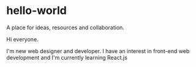 # hello-world
A place for ideas, resources and collaboration.

Hi everyone.

I'm new web designer and developer. I have an interest in front-end web development and I'm currently learning React.js
